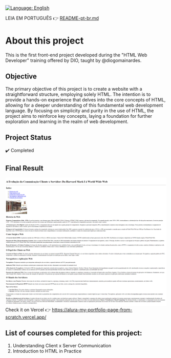 [![Language: English](https://img.shields.io/badge/Language-English-green.svg)](README-en.md)

LEIA EM PORTUGUÊS 👉 [README-pt-br.md](https://github.com/LucasCatuyama/DIO-a-site-with-pure-html/blob/main/README-pt-br)

# About this project
This is the first front-end project developed during the "HTML Web Developer" training offered by DIO, taught by @diogomainardes.

## Objective
The primary objective of this project is to create a website with a straightforward structure, employing solely HTML. The intention is to provide a hands-on experience that delves into the core concepts of HTML, allowing for a deeper understanding of this fundamental web development language. By focusing on simplicity and purity in the use of HTML, the project aims to reinforce key concepts, laying a foundation for further exploration and learning in the realm of web development.

## Project Status
✔️ Completed

## Final Result
![screenshot](https://github.com/LucasCatuyama/DIO-a-site-with-pure-html/blob/main/dio-a-site-with-pure-html.png)
Check it on Vercel 👉 https://alura-my-portfolio-page-from-scratch.vercel.app/

## List of courses completed for this project:
1. Understanding Client x Server Communication
2. Introduction to HTML in Practice
